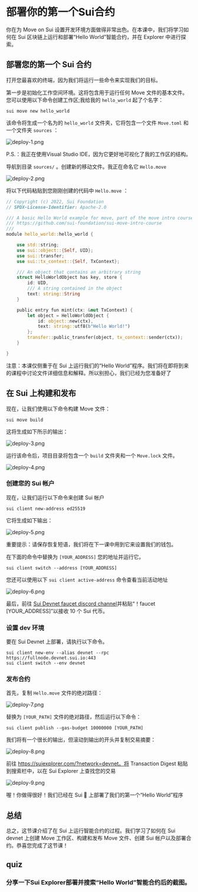 # 部署你的第一个Sui合约

你在为 Move on Sui 设置开发环境方面做得非常出色。在本课中，我们将学习如何在 Sui 区块链上运行和部署“Hello World”智能合约，并在 Explorer 中进行探索。

## 部署您的第一个 Sui 合约

打开您最喜欢的终端，因为我们将运行一些命令来实现我们的目标。

第一步是初始化工作空间环境。这将包含用于运行任何 Move 文件的基本文件。您可以使用以下命令创建工作区;我给我的 `hello_world` 起了个名字：

```
sui move new hello_world
```

该命令将生成一个名为的 `hello_world` 文件夹，它将包含一个文件 `Move.toml` 和一个文件夹 `sources` ：

![deploy-1.png](https://github.com/0xmetaschool/Learning-Projects/blob/main/assests_for_all/assets_for_sui_c2/Deploy%20Your%20First%20Sui%20Contract/deploy-1.png?raw=true)

P.S.：我正在使用Visual Studio IDE，因为它更好地可视化了我的工作区的结构。

导航到目录 `sources/` 。创建新的移动文件。我正在命名它 `Hello.move` 

![deploy-2.png](https://github.com/0xmetaschool/Learning-Projects/blob/main/assests_for_all/assets_for_sui_c2/Deploy%20Your%20First%20Sui%20Contract/deploy-2.png?raw=true)

将以下代码粘贴到您刚刚创建的代码中 `Hello.move` ：

```rust
// Copyright (c) 2022, Sui Foundation
// SPDX-License-Identifier: Apache-2.0

/// A basic Hello World example for move, part of the move intro course:
/// https://github.com/sui-foundation/sui-move-intro-course
/// 
module hello_world::hello_world {

    use std::string;
    use sui::object::{Self, UID};
    use sui::transfer;
    use sui::tx_context::{Self, TxContext};

    /// An object that contains an arbitrary string
    struct HelloWorldObject has key, store {
        id: UID,
        /// A string contained in the object
        text: string::String
    }

    public entry fun mint(ctx: &mut TxContext) {
        let object = HelloWorldObject {
            id: object::new(ctx),
            text: string::utf8(b"Hello World!")
        };
        transfer::public_transfer(object, tx_context::sender(ctx));
    }

}

```

注意：本课仅侧重于在 Sui 上运行我们的“Hello World”程序。我们将在即将到来的课程中讨论文件详细信息和解释。所以别担心，我们已经为您准备好了

## 在 Sui 上构建和发布

现在，让我们使用以下命令构建 Move 文件：

```
sui move build
```

这将生成如下所示的输出：

![deploy-3.png](https://github.com/0xmetaschool/Learning-Projects/blob/main/assests_for_all/assets_for_sui_c2/Deploy%20Your%20First%20Sui%20Contract/deploy-3.png?raw=true)

运行该命令后，项目目录将包含一个 `build` 文件夹和一个 `Move.lock` 文件。

![deploy-4.png](https://github.com/0xmetaschool/Learning-Projects/blob/main/assests_for_all/assets_for_sui_c2/Deploy%20Your%20First%20Sui%20Contract/deploy-4.png?raw=true)

### 创建您的 Sui 帐户

现在，让我们运行以下命令来创建 Sui 帐户

```
sui client new-address ed25519
```

它将生成如下输出：

![deploy-5.png](https://github.com/0xmetaschool/Learning-Projects/blob/main/assests_for_all/assets_for_sui_c2/Deploy%20Your%20First%20Sui%20Contract/deploy-5.png?raw=true)

重要提示：请保存恢复短语，我们将在下一课中用到它来设置我们的钱包。

在下面的命令中替换为 `[YOUR_ADDRESS]` 您的地址并运行它。

```
sui client switch --address [YOUR_ADDRESS]
```

您还可以使用以下 `sui client active-address` 命令查看当前活动地址

![deploy-6.png](https://github.com/0xmetaschool/Learning-Projects/blob/main/assests_for_all/assets_for_sui_c2/Deploy%20Your%20First%20Sui%20Contract/deploy-6.png?raw=true)

最后，前往 [Sui Devnet faucet discord channel](https://discord.com/channels/916379725201563759/971488439931392130)并粘贴“！faucet [YOUR_ADDRESS]”以接收 10 个 Sui 代币。

### 设置 dev 环境

要在 Sui Devnet 上部署，请执行以下命令。

```
sui client new-env --alias devnet --rpc https://fullnode.devnet.sui.io:443
sui client switch --env devnet
```

### 发布合约

首先，复制 `Hello.move` 文件的绝对路径：

![deploy-7.png](https://github.com/0xmetaschool/Learning-Projects/blob/main/assests_for_all/assets_for_sui_c2/Deploy%20Your%20First%20Sui%20Contract/deploy-7.png?raw=true)

替换为 `[YOUR_PATH]` 文件的绝对路径，然后运行以下命令：

```
sui client publish --gas-budget 10000000 [YOUR_PATH]
```

我们将有一个很长的输出，但滚动到输出的开头并复制交易摘要：

![deploy-8.png](https://github.com/0xmetaschool/Learning-Projects/blob/main/assests_for_all/assets_for_sui_c2/Deploy%20Your%20First%20Sui%20Contract/deploy-8.png?raw=true)

前往 https://suiexplorer.com/?network=devnet。将 Transaction Digest 粘贴到搜索栏中，以在 Sui Explorer 上查找您的交易

![deploy-9.png](https://github.com/0xmetaschool/Learning-Projects/blob/main/assests_for_all/assets_for_sui_c2/Deploy%20Your%20First%20Sui%20Contract/deploy-9.png?raw=true)

喔！你做得很好！我们已经在 Sui 🎉 上部署了我们的第一个“Hello World”程序

## 总结

总之，这节课介绍了在 Sui 上运行智能合约的过程。我们学习了如何在 Sui devnet 上创建 Move 工作区、构建和发布 Move 文件、创建 Sui 帐户以及部署合约。恭喜您完成了这节课！

## quiz

### 分享一下Sui Explorer部署并搜索“Hello World”智能合约后的截图。